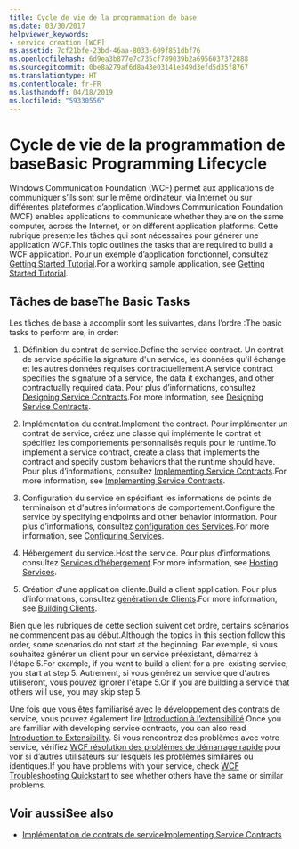 ```yaml
---
title: Cycle de vie de la programmation de base
ms.date: 03/30/2017
helpviewer_keywords:
- service creation [WCF]
ms.assetid: 7cf21bfe-23bd-46aa-8033-609f851dbf76
ms.openlocfilehash: 6d9ea3b877e7c735cf789039b2a6956037372888
ms.sourcegitcommit: 0be8a279af6d8a43e03141e349d3efd5d35f8767
ms.translationtype: HT
ms.contentlocale: fr-FR
ms.lasthandoff: 04/18/2019
ms.locfileid: "59330556"
---
```

# <a name="basic-programming-lifecycle"></a><span data-ttu-id="dff00-102">Cycle de vie de la programmation de base</span><span class="sxs-lookup"><span data-stu-id="dff00-102">Basic Programming Lifecycle</span></span>
<span data-ttu-id="dff00-103">Windows Communication Foundation (WCF) permet aux applications de communiquer s’ils sont sur le même ordinateur, via Internet ou sur différentes plateformes d’application.</span><span class="sxs-lookup"><span data-stu-id="dff00-103">Windows Communication Foundation (WCF) enables applications to communicate whether they are on the same computer, across the Internet, or on different application platforms.</span></span> <span data-ttu-id="dff00-104">Cette rubrique présente les tâches qui sont nécessaires pour générer une application WCF.</span><span class="sxs-lookup"><span data-stu-id="dff00-104">This topic outlines the tasks that are required to build a WCF application.</span></span> <span data-ttu-id="dff00-105">Pour un exemple d’application fonctionnel, consultez [Getting Started Tutorial](../../../docs/framework/wcf/getting-started-tutorial.md).</span><span class="sxs-lookup"><span data-stu-id="dff00-105">For a working sample application, see [Getting Started Tutorial](../../../docs/framework/wcf/getting-started-tutorial.md).</span></span>  
  
## <a name="the-basic-tasks"></a><span data-ttu-id="dff00-106">Tâches de base</span><span class="sxs-lookup"><span data-stu-id="dff00-106">The Basic Tasks</span></span>  
 <span data-ttu-id="dff00-107">Les tâches de base à accomplir sont les suivantes, dans l’ordre :</span><span class="sxs-lookup"><span data-stu-id="dff00-107">The basic tasks to perform are, in order:</span></span>  
  
1. <span data-ttu-id="dff00-108">Définition du contrat de service.</span><span class="sxs-lookup"><span data-stu-id="dff00-108">Define the service contract.</span></span> <span data-ttu-id="dff00-109">Un contrat de service spécifie la signature d'un service, les données qu'il échange et les autres données requises contractuellement.</span><span class="sxs-lookup"><span data-stu-id="dff00-109">A service contract specifies the signature of a service, the data it exchanges, and other contractually required data.</span></span> <span data-ttu-id="dff00-110">Pour plus d’informations, consultez [Designing Service Contracts](../../../docs/framework/wcf/designing-service-contracts.md).</span><span class="sxs-lookup"><span data-stu-id="dff00-110">For more information, see [Designing Service Contracts](../../../docs/framework/wcf/designing-service-contracts.md).</span></span>  
  
2. <span data-ttu-id="dff00-111">Implémentation du contrat.</span><span class="sxs-lookup"><span data-stu-id="dff00-111">Implement the contract.</span></span> <span data-ttu-id="dff00-112">Pour implémenter un contrat de service, créez une classe qui implémente le contrat et spécifiez les comportements personnalisés requis pour le runtime.</span><span class="sxs-lookup"><span data-stu-id="dff00-112">To implement a service contract, create a class that implements the contract and specify custom behaviors that the runtime should have.</span></span> <span data-ttu-id="dff00-113">Pour plus d’informations, consultez [Implementing Service Contracts](../../../docs/framework/wcf/implementing-service-contracts.md).</span><span class="sxs-lookup"><span data-stu-id="dff00-113">For more information, see [Implementing Service Contracts](../../../docs/framework/wcf/implementing-service-contracts.md).</span></span>  
  
3. <span data-ttu-id="dff00-114">Configuration du service en spécifiant les informations de points de terminaison et d'autres informations de comportement.</span><span class="sxs-lookup"><span data-stu-id="dff00-114">Configure the service by specifying endpoints and other behavior information.</span></span> <span data-ttu-id="dff00-115">Pour plus d’informations, consultez [configuration des Services](../../../docs/framework/wcf/configuring-services.md).</span><span class="sxs-lookup"><span data-stu-id="dff00-115">For more information, see [Configuring Services](../../../docs/framework/wcf/configuring-services.md).</span></span>  
  
4. <span data-ttu-id="dff00-116">Hébergement du service.</span><span class="sxs-lookup"><span data-stu-id="dff00-116">Host the service.</span></span> <span data-ttu-id="dff00-117">Pour plus d’informations, consultez [Services d’hébergement](../../../docs/framework/wcf/hosting-services.md).</span><span class="sxs-lookup"><span data-stu-id="dff00-117">For more information, see [Hosting Services](../../../docs/framework/wcf/hosting-services.md).</span></span>  
  
5. <span data-ttu-id="dff00-118">Création d'une application cliente.</span><span class="sxs-lookup"><span data-stu-id="dff00-118">Build a client application.</span></span> <span data-ttu-id="dff00-119">Pour plus d’informations, consultez [génération de Clients](../../../docs/framework/wcf/building-clients.md).</span><span class="sxs-lookup"><span data-stu-id="dff00-119">For more information, see [Building Clients](../../../docs/framework/wcf/building-clients.md).</span></span>  
  
 <span data-ttu-id="dff00-120">Bien que les rubriques de cette section suivent cet ordre, certains scénarios ne commencent pas au début.</span><span class="sxs-lookup"><span data-stu-id="dff00-120">Although the topics in this section follow this order, some scenarios do not start at the beginning.</span></span> <span data-ttu-id="dff00-121">Par exemple, si vous souhaitez générer un client pour un service préexistant, démarrez à l'étape 5.</span><span class="sxs-lookup"><span data-stu-id="dff00-121">For example, if you want to build a client for a pre-existing service, you start at step 5.</span></span> <span data-ttu-id="dff00-122">Autrement, si vous générez un service que d'autres utiliseront, vous pouvez ignorer l'étape 5.</span><span class="sxs-lookup"><span data-stu-id="dff00-122">Or if you are building a service that others will use, you may skip step 5.</span></span>  
  
 <span data-ttu-id="dff00-123">Une fois que vous êtes familiarisé avec le développement des contrats de service, vous pouvez également lire [Introduction à l’extensibilité](../../../docs/framework/wcf/introduction-to-extensibility.md).</span><span class="sxs-lookup"><span data-stu-id="dff00-123">Once you are familiar with developing service contracts, you can also read [Introduction to Extensibility](../../../docs/framework/wcf/introduction-to-extensibility.md).</span></span> <span data-ttu-id="dff00-124">Si vous rencontrez des problèmes avec votre service, vérifiez [WCF résolution des problèmes de démarrage rapide](../../../docs/framework/wcf/wcf-troubleshooting-quickstart.md) pour voir si d’autres utilisateurs sur lesquels les problèmes similaires ou identiques.</span><span class="sxs-lookup"><span data-stu-id="dff00-124">If you have problems with your service, check [WCF Troubleshooting Quickstart](../../../docs/framework/wcf/wcf-troubleshooting-quickstart.md) to see whether others have the same or similar problems.</span></span>  
  
## <a name="see-also"></a><span data-ttu-id="dff00-125">Voir aussi</span><span class="sxs-lookup"><span data-stu-id="dff00-125">See also</span></span>

- [<span data-ttu-id="dff00-126">Implémentation de contrats de service</span><span class="sxs-lookup"><span data-stu-id="dff00-126">Implementing Service Contracts</span></span>](../../../docs/framework/wcf/implementing-service-contracts.md)
